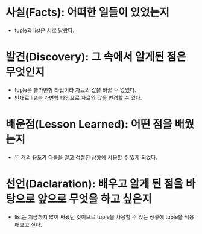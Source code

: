 # 사실(Facts): 어떠한 일들이 있었는지
- tuple과 list은 서로 달랐다.
# 발견(Discovery): 그 속에서 알게된 점은 무엇인지
- tuple은 불가변형 타입이라 자료의 값을 바꿀 수 없었다.
- 반대로 list는 가변형 타입으로 자료의 값을 변경할 수 있다.
# 배운점(Lesson Learned): 어떤 점을 배웠는지
- 두 개의 용도가 다름을 알고 적절한 상황에 사용할 수 있게 되었다.
# 선언(Daclaration): 배우고 알게 된 점을 바탕으로 앞으로 무엇을 하고 싶은지
- list는 지금까지 많이 써왔던 것이므로 tuple을 사용할 수 있는 상황에 tuple을 적용해보고 싶다.